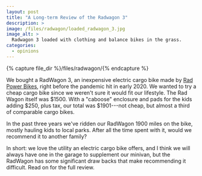 ```yaml
---
layout: post
title: "A Long-term Review of the Radwagon 3"
description: >
image: /files/radwagon/loaded_radwagon_3.jpg
image_alt: >
  Radwagon 3 loaded with clothing and balance bikes in the grass.
categories: 
  - opinions
---
```


{% capture file_dir %}/files/radwagon/{% endcapture %}

We bought a RadWagon 3, an inexpensive electric cargo bike made by [Rad Power
Bikes][rpb], right before the pandemic hit in early 2020. We wanted to try a
cheap cargo bike since we weren't sure it would fit our lifestyle. The Rad
Wagon itself was $1500. With a "caboose" enclosure and pads for the kids
adding $250, plus tax, our total was $1901---not cheap, but almost a third of
comparable cargo bikes.

[rpb]: https://www.radpowerbikes.com

In the past three years we've ridden our RadWagon 1900 miles on the bike,
mostly hauling kids to local parks. After all the time spent with it, would we
recommend it to another family?

In short: we love the utility an electric cargo bike offers, and I think we
will always have one in the garage to supplement our minivan, but the RadWagon
has some significant draw backs that make recommending it difficult. Read on
for the full review.
